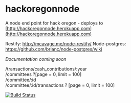 hackoregonnode
==============

A node end point for hack oregon - deploys to [http://hackoregonnode.herokuapp.com](http://hackoregonnode.herokuapp.com)

Restify: http://mcavage.me/node-restify/
Node-postgres: https://github.com/brianc/node-postgres/wiki


*Documentation coming soon*

/transactions/cash_contributions/:year    
/committees ?[page = 0, limit = 100]    
/committee/:id     
/committee/:id/transactions ? [page = 0, limit = 100]    

[![Build Status](https://drone.io/github.com/hackoregon/hackoregonnode/status.png)](https://drone.io/github.com/hackoregon/hackoregonnode/latest)
